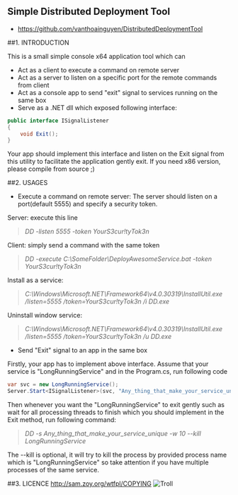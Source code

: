 Simple Distributed Deployment Tool
-----------------------------------------------------------------------
* https://github.com/vanthoainguyen/DistributedDeploymentTool

##1. INTRODUCTION

This is a small simple console x64 application tool which can

* Act as a client to execute a command on remote server
* Act as a server to listen on a specific port for the remote commands from client
* Act as a console app to send "exit" signal to services running on the same box
* Serve as a .NET dll which exposed following interface:

```c#
public interface ISignalListener
{
    void Exit();
}
```

Your app should implement this interface and listen on the Exit signal from this utility to facilitate the application gently exit. If you need x86 version, please compile from source ;)


##2. USAGES
* Execute a command on remote server:
The server should listen on a port(default 5555) and specify a security token.

Server: execute this line

>  _DD -listen 5555 -token YourS3cur!tyTok3n_


Client: simply send a command with the same token

>  _DD -execute C:\SomeFolder\DeployAwesomeService.bat -token YourS3cur!tyTok3n_

Install as a service: 

>  _C:\Windows\Microsoft.NET\Framework64\v4.0.30319\InstallUtil.exe /listen=5555 /token=YourS3cur!tyTok3n /i DD.exe_

Uninstall window service:

>  _C:\Windows\Microsoft.NET\Framework64\v4.0.30319\InstallUtil.exe /listen=5555 /token=YourS3cur!tyTok3n /u DD.exe_


* Send "Exit" signal to an app in the same box

Firstly, your app has to implement above interface. Assume that your service is "LongRunningService" and in the Program.cs, run following code
```c#
var svc = new LongRunningService();
Server.Start<ISignalListener>(svc, "Any_thing_that_make_your_service_unique");
```

Then whenever you want the "LongRunningService" to exit gently such as wait for all processing threads to finish which you should implement in the Exit method,
run following command:


>  _DD -s Any_thing_that_make_your_service_unique -w 10 --kill LongRunningService_

The --kill is optional, it will try to kill the process by provided process name which is "LongRunningService" so take attention if you have multiple processes of the same service.

##3. LICENCE
http://sam.zoy.org/wtfpl/COPYING 
![Troll](http://i40.tinypic.com/2m4vl2x.jpg) 